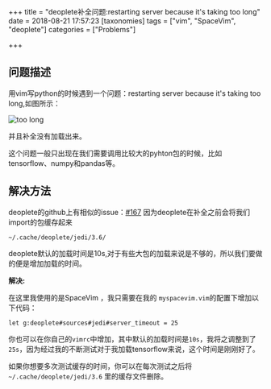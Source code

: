 +++
title = "deoplete补全问题:restarting server because it's taking too long"
date = 2018-08-21 17:57:23
[taxonomies]
tags = ["vim", "SpaceVim", "deoplete"]
categories = ["Problems"]

+++

## 问题描述

用vim写python的时候遇到一个问题：restarting server because it's taking too long,如图所示：

![too long](https://i.loli.net/2018/08/21/5b7be3a0c975d.png "Restarting")

并且补全没有加载出来。

这个问题一般只出现在我们需要调用比较大的pyhton包的时候，比如tensorflow、numpy和pandas等。

## 解决方法

deoplete的github上有相似的issue：[#167](https://github.com/zchee/deoplete-jedi/issues/167)
因为deoplete在补全之前会将我们import的包缓存起来

 `~/.cache/deoplete/jedi/3.6/`

deoplete默认的加载时间是10s,对于有些大包的加载来说是不够的，所以我们要做的便是增加加载的时间。

**解决:**

在这里我使用的是SpaceVim ，我只需要在我的 `myspacevim.vim`的配置下增加以下代码：

    let g:deoplete#sources#jedi#server_timeout = 25

你也可以在你自己的`vimrc`中增加，其中默认的加载时间是`10s`，我将之调整到了`25s`，因为经过我的不断测试对于我加载tensorflow来说，这个时间是刚刚好了。

如果你想要多次测试缓存的时间，你可以在每次测试之后将 `~/.cache/deoplete/jedi/3.6`  里的缓存文件删除。
